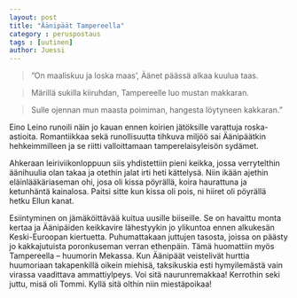 ```yaml
---
layout: post
title: "Äänipäät Tampereella"
category : peruspostaus
tags : [uutinen]
author: Juessi
---
```


>”On maaliskuu ja loska maas’, Äänet päässä alkaa kuulua taas.

> Märillä sukilla kiiruhdan, Tampereelle luo mustan makkaran.

> Sulle ojennan mun maasta poimiman, hangesta löytyneen kakkaran.”

Eino Leino runoili näin jo kauan ennen koirien jätöksille varattuja roska-astioita. Romantiikkaa sekä runollisuutta tihkuva miljöö sai Äänipäätkin hehkeimmilleen ja se riitti valloittamaan tamperelaisyleisön sydämet.

Ahkeraan leiriviikonloppuun siis yhdistettiin pieni keikka, jossa verrytelthin äänihuulia olan takaa ja otethin jalat irti heti kättelysä. Niin ikään ajethin eläinlääkäriaseman ohi, josa oli kissa pöyrällä, koira haurattuna ja ketunhäntä kainalosa. Paitsi sitte kun kissa oli pois, ni hiiret oli pöyrällä hetku Ellun kanat.

Esiintyminen on jämäköittävää kuitua uusille biiseille. Se on havaittu monta kertaa ja Äänipäiden keikkavire lähestyykin jo ylikuntoa ennen alkukesän Keski-Euroopan kiertuetta. Puhumattakaan juttujen tasosta, joissa on päästy jo kakkajutuista poronkuseman verran ethenpäin. Tämä huomattiin myös Tampereella – huumorin Mekassa. Kun Äänipäät veistelivät hurttia huumoriaan takapenkillä oikein miehisä, taksikuskia esti hymyilemästä vain virassa vaadittava ammattiylpeys. Voi sitä naurunremakkaa! Kerrothin seki juttu, misä oli Tommi. Kyllä sitä olthin niin miestäpoikaa!
